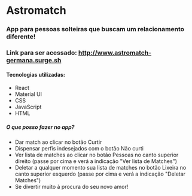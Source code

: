 # Astromatch 

### App para pessoas solteiras que buscam um relacionamento diferente!

### Link para ser acessado: http://www.astromatch-germana.surge.sh

#### Tecnologias utilizadas:
* React
* Material UI
* CSS
* JavaScript
* HTML

##### O que posso fazer no app?
* Dar match ao clicar no botão Curtir
* Dispensar perfis indesejados com o botão Não curti
* Ver lista de matches ao clicar no botão Pessoas no canto superior direito (passe por cima e verá a indicação "Ver lista de Matches")
* Deletar a qualquer momento sua lista de matches no botão Lixeira no canto superior esquerdo (passe por cima e verá a indicação "Deletar Matches")
* Se divertir muito à procura do seu novo amor!
